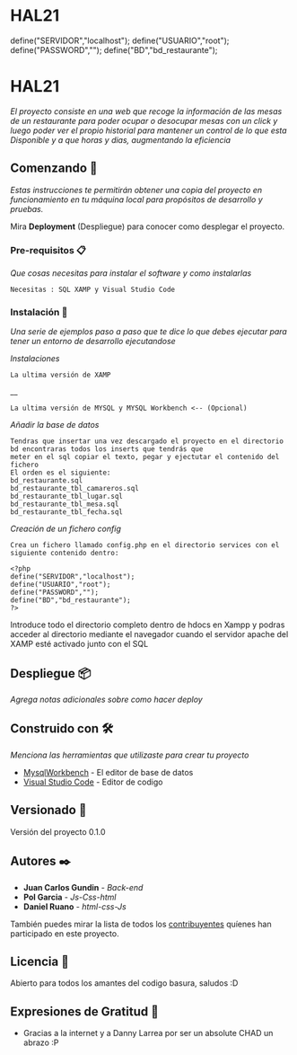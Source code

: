 # HAL21
define("SERVIDOR","localhost");
define("USUARIO","root");
define("PASSWORD","");
define("BD","bd_restaurante");

# HAL21

_El proyecto consiste en una web que recoge la información de las mesas de un restaurante para poder ocupar o desocupar mesas con un click y luego poder ver el propio historial para mantener un control de lo que esta Disponible y a que horas y dias, augmentando la eficiencia_

## Comenzando 🚀

_Estas instrucciones te permitirán obtener una copia del proyecto en funcionamiento en tu máquina local para propósitos de desarrollo y pruebas._

Mira **Deployment** (Despliegue) para conocer como desplegar el proyecto.


### Pre-requisitos 📋

_Que cosas necesitas para instalar el software y como instalarlas_

```
Necesitas : SQL XAMP y Visual Studio Code
```

### Instalación 🔧

_Una serie de ejemplos paso a paso que te dice lo que debes ejecutar para tener un entorno de desarrollo ejecutandose_

_Instalaciones_

```
La ultima versión de XAMP
```

__

```
La ultima versión de MYSQL y MYSQL Workbench <-- (Opcional)
```
_Añadir la base de datos_

```
Tendras que insertar una vez descargado el proyecto en el directorio bd encontraras todos los inserts que tendrás que 
meter en el sql copiar el texto, pegar y ejectutar el contenido del fichero
El orden es el siguiente:
bd_restaurante.sql
bd_restaurante_tbl_camareros.sql
bd_restaurante_tbl_lugar.sql
bd_restaurante_tbl_mesa.sql
bd_restaurante_tbl_fecha.sql
```
_Creación de un fichero config_
```
Crea un fichero llamado config.php en el directorio services con el siguiente contenido dentro:
```
```
<?php
define("SERVIDOR","localhost");
define("USUARIO","root");
define("PASSWORD","");
define("BD","bd_restaurante");
?>
```
Introduce todo el directorio completo dentro de hdocs en Xampp y podras acceder al directorio mediante el navegador cuando el servidor apache del XAMP esté activado junto con el SQL


## Despliegue 📦

_Agrega notas adicionales sobre como hacer deploy_

## Construido con 🛠️

_Menciona las herramientas que utilizaste para crear tu proyecto_

* [MysqlWorkbench](http://www.dropwizard.io/1.0.2/docs/) - El editor de base de datos
* [Visual Studio Code](https://maven.apache.org/) - Editor de codigo

## Versionado 📌

Versión del proyecto 0.1.0

## Autores ✒️

* **Juan Carlos Gundin** - *Back-end* 
* **Pol Garcia** - *Js-Css-html* 
* **Daniel Ruano** - *html-css-Js*

También puedes mirar la lista de todos los [contribuyentes](https://github.com/your/project/contributors) quíenes han participado en este proyecto. 

## Licencia 📄

Abierto para todos los amantes del codigo basura, saludos :D

## Expresiones de Gratitud 🎁

* Gracias a la internet y a Danny Larrea por ser un absolute CHAD un abrazo :P
